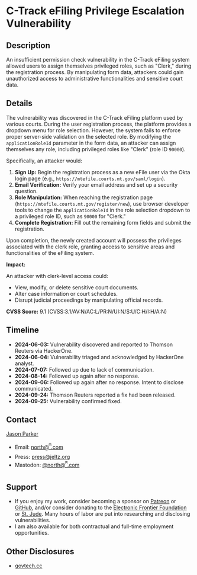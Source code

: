 # C-Track eFiling Privilege Escalation Vulnerability

## Description

An insufficient permission check vulnerability in the C-Track eFiling system allowed users to assign themselves privileged roles, such as "Clerk," during the registration process. By manipulating form data, attackers could gain unauthorized access to administrative functionalities and sensitive court data.

## Details

The vulnerability was discovered in the C-Track eFiling platform used by various courts. During the user registration process, the platform provides a dropdown menu for role selection. However, the system fails to enforce proper server-side validation on the selected role. By modifying the `applicationRoleId` parameter in the form data, an attacker can assign themselves any role, including privileged roles like "Clerk" (role ID `90000`).

Specifically, an attacker would:

1. **Sign Up:** Begin the registration process as a new eFile user via the Okta login page (e.g., `https://mtefile.courts.mt.gov/saml/login`).
2. **Email Verification:** Verify your email address and set up a security question.
3. **Role Manipulation:** When reaching the registration page (`https://mtefile.courts.mt.gov/register/new`), use browser developer tools to change the `applicationRoleId` in the role selection dropdown to a privileged role ID, such as `90000` for "Clerk."
4. **Complete Registration:** Fill out the remaining form fields and submit the registration.

Upon completion, the newly created account will possess the privileges associated with the clerk role, granting access to sensitive areas and functionalities of the eFiling system.

**Impact:**

An attacker with clerk-level access could:

- View, modify, or delete sensitive court documents.
- Alter case information or court schedules.
- Disrupt judicial proceedings by manipulating official records.

**CVSS Score:** 9.1 (CVSS:3.1/AV:N/AC:L/PR:N/UI:N/S:U/C:H/I:H/A:N)

## Timeline

- **2024-06-03:** Vulnerability discovered and reported to Thomson Reuters via HackerOne.
- **2024-06-04:** Vulnerability triaged and acknowledged by HackerOne analyst.
- **2024-07-07:** Followed up due to lack of communication.
- **2024-08-14:** Followed up again after no response.
- **2024-09-06:** Followed up again after no response. Intent to disclose communicated.
- **2024-09-24:** Thomson Reuters reported a fix had been released.
- **2024-09-25:** Vulnerability confirmed fixed.

## Contact

[Jason Parker](https://linktr.ee/northantara)

- Email: [north@ꩰ.com](mailto:north@ꩰ.com)
- Press: [press@jeltz.org](mailto:press@jeltz.org)
- Mastodon: [@north@ꩰ.com](https://ꩰ.com/@north)

## Support

- If you enjoy my work, consider becoming a sponsor on [Patreon](https://patreon.com/northantara) or [GitHub](https://github.com/sponsors/qwell/), and/or consider donating to the [Electronic Frontier Foundation](https://eff.org/donate) or [St. Jude](https://www.stjude.org/donate). Many hours of labor are put into researching and disclosing vulnerabilities.
- I am also available for both contractual and full-time employment opportunities.

## Other Disclosures

- [govtech.cc](https://govtech.cc/)
